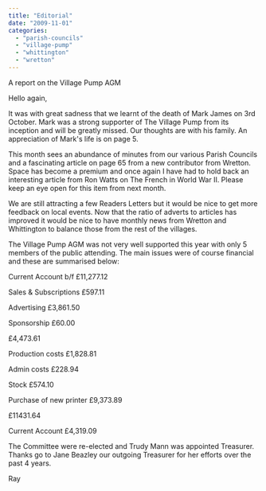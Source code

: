 ```yaml
---
title: "Editorial"
date: "2009-11-01"
categories: 
  - "parish-councils"
  - "village-pump"
  - "whittington"
  - "wretton"
---
```


A report on the Village Pump AGM

Hello again,

It was with great sadness that we learnt of the death of Mark James on 3rd October. Mark was a strong supporter of The Village Pump from its inception and will be greatly missed. Our thoughts are with his family. An appreciation of Mark's life is on page 5.

This month sees an abundance of minutes from our various Parish Councils and a fascinating article on page 65 from a new contributor from Wretton. Space has become a premium and once again I have had to hold back an interesting article from Ron Watts on The French in World War II. Please keep an eye open for this item from next month.

We are still attracting a few Readers Letters but it would be nice to get more feedback on local events. Now that the ratio of adverts to articles has improved it would be nice to have monthly news from Wretton and Whittington to balance those from the rest of the villages.

The Village Pump AGM was not very well supported this year with only 5 members of the public attending. The main issues were of course financial and these are summarised below:

Current Account b/f £11,277.12

Sales & Subscriptions £597.11

Advertising £3,861.50

Sponsorship £60.00

£4,473.61

Production costs £1,828.81

Admin costs £228.94

Stock £574.10

Purchase of new printer £9,373.89

£11431.64

Current Account £4,319.09

The Committee were re-elected and Trudy Mann was appointed Treasurer. Thanks go to Jane Beazley our outgoing Treasurer for her efforts over the past 4 years.

Ray
